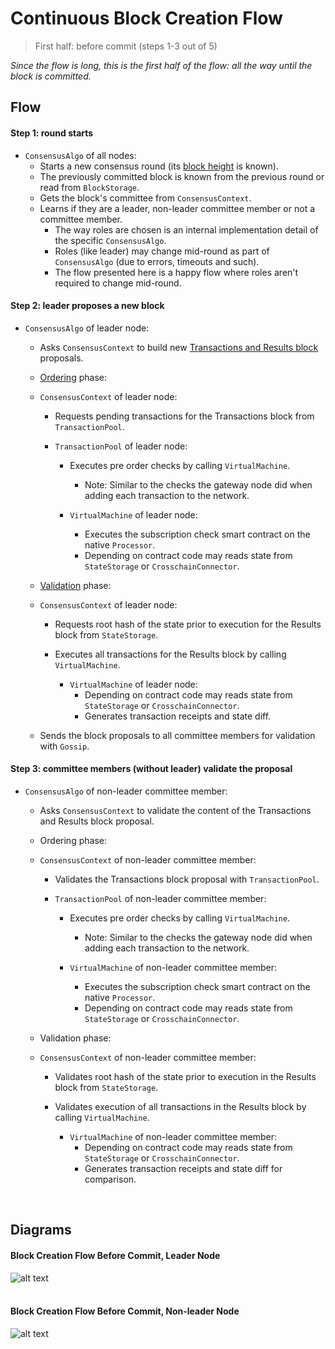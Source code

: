 # Continuous Block Creation Flow

> First half: before commit (steps 1-3 out of 5)

*Since the flow is long, this is the first half of the flow: all the way until the block is committed.*

## Flow

#### Step 1: round starts

* `ConsensusAlgo` of all nodes:
  * Starts a new consensus round (its [block height](../../terminology.md) is known).
  * The previously committed block is known from the previous round or read from `BlockStorage`.
  * Gets the block's committee from `ConsensusContext`.
  * Learns if they are a leader, non-leader committee member or not a committee member.
    * The way roles are chosen is an internal implementation detail of the specific `ConsensusAlgo`.
    * Roles (like leader) may change mid-round as part of `ConsensusAlgo` (due to errors, timeouts and such).
    * The flow presented here is a happy flow where roles aren't required to change mid-round.

#### Step 2: leader proposes a new block

* `ConsensusAlgo` of leader node:
  * Asks `ConsensusContext` to build new [Transactions and Results block](../../terminology.md) proposals.

  * [Ordering](../../terminology.md) phase:

  * `ConsensusContext` of leader node:
    * Requests pending transactions for the Transactions block from `TransactionPool`.

    * `TransactionPool` of leader node:
      * Executes pre order checks by calling `VirtualMachine`.
        * Note: Similar to the checks the gateway node did when adding each transaction to the network.

      * `VirtualMachine` of leader node:
        * Executes the subscription check smart contract on the native `Processor`.
        * Depending on contract code may reads state from `StateStorage` or `CrosschainConnector`.

  * [Validation](../../terminology.md) phase:

  * `ConsensusContext` of leader node:
    * Requests root hash of the state prior to execution for the Results block from `StateStorage`.
    * Executes all transactions for the Results block by calling `VirtualMachine`.

      * `VirtualMachine` of leader node:
        * Depending on contract code may reads state from `StateStorage` or `CrosschainConnector`.
        * Generates transaction receipts and state diff.

  * Sends the block proposals to all committee members for validation with `Gossip`.

#### Step 3: committee members (without leader) validate the proposal

* `ConsensusAlgo` of non-leader committee member:
  * Asks `ConsensusContext` to validate the content of the Transactions and Results block proposal.

  * Ordering phase:

  * `ConsensusContext` of non-leader committee member:
    * Validates the Transactions block proposal with `TransactionPool`.

    * `TransactionPool` of non-leader committee member:
      * Executes pre order checks by calling `VirtualMachine`.
        * Note: Similar to the checks the gateway node did when adding each transaction to the network.

      * `VirtualMachine` of non-leader committee member:
        * Executes the subscription check smart contract on the native `Processor`.
        * Depending on contract code may reads state from `StateStorage` or `CrosschainConnector`.

  * Validation phase:

  * `ConsensusContext` of non-leader committee member:
    * Validates root hash of the state prior to execution in the Results block from `StateStorage`.
    * Validates execution of all transactions in the Results block by calling `VirtualMachine`.

      * `VirtualMachine` of non-leader committee member:
        * Depending on contract code may reads state from `StateStorage` or `CrosschainConnector`.
        * Generates transaction receipts and state diff for comparison.

&nbsp;
## Diagrams

#### Block Creation Flow Before Commit, Leader Node

![alt text][block_creation_before_commit_leader] <br/><br/>

[block_creation_before_commit_leader]: ../_img/block_creation_before_commit_leader.png "block_creation_before_commit_leader"

#### Block Creation Flow Before Commit, Non-leader Node

![alt text][block_creation_before_commit_non_leader] <br/><br/>

[block_creation_before_commit_non_leader]: ../_img/block_creation_before_commit_non_leader.png "block_creation_before_commit_non_leader"
